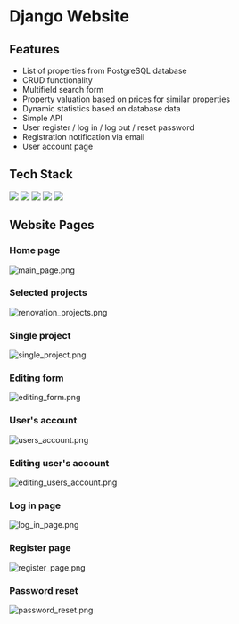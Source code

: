 # Django Website

## Features
- List of properties from PostgreSQL database
- CRUD functionality
- Multifield search form
- Property valuation based on prices for similar properties
- Dynamic statistics based on database data
- Simple API
- User register / log in / log out / reset password
- Registration notification via email
- User account page

## Tech Stack

<img src="https://img.shields.io/badge/Django-fc884d?style=for-the-badge&logo=django&logoColor=black"/> <img src="https://img.shields.io/badge/DJANGO REST-fc884d?style=for-the-badge"/> <img src="https://img.shields.io/badge/Redis-fc884d?style=for-the-badge&logo=Redis&logoColor=black"/> <img src="https://img.shields.io/badge/PostgreSQL-f5df66?style=for-the-badge&logo=PostgreSQL&logoColor=black"/> <img src="https://img.shields.io/badge/Bootstrap-96a4a5?style=for-the-badge&logo=Bootstrap&logoColor=black"/>

## Website Pages
### Home page
![main_page.png](https://raw.githubusercontent.com/kooznitsa/dubai-re/master/screenshots/main_page.png)

### Selected projects
![renovation_projects.png](https://raw.githubusercontent.com/kooznitsa/dubai-re/master/screenshots/renovation_projects.png)

### Single project
![single_project.png](https://raw.githubusercontent.com/kooznitsa/dubai-re/master/screenshots/single_project.png)

### Editing form
![editing_form.png](https://raw.githubusercontent.com/kooznitsa/dubai-re/master/screenshots/editing_form.png)

### User's account
![users_account.png](https://raw.githubusercontent.com/kooznitsa/dubai-re/master/screenshots/users_account.png)

### Editing user's account
![editing_users_account.png](https://raw.githubusercontent.com/kooznitsa/dubai-re/master/screenshots/editing_users_account.png)

### Log in page
![log_in_page.png](https://raw.githubusercontent.com/kooznitsa/dubai-re/master/screenshots/log_in_page.png)

### Register page
![register_page.png](https://raw.githubusercontent.com/kooznitsa/dubai-re/master/screenshots/register_page.png)

### Password reset
![password_reset.png](https://raw.githubusercontent.com/kooznitsa/dubai-re/master/screenshots/password_reset.png)